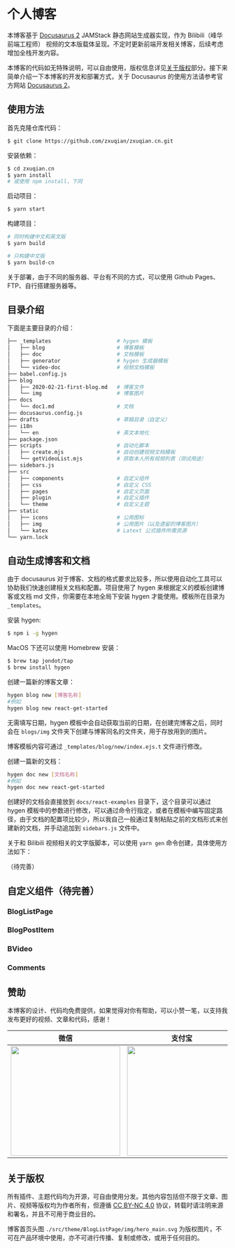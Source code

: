 # 个人博客

本博客基于 [Docusaurus 2](https://v2.docusaurus.io/) JAMStack 静态网站生成器实现，作为 Bilibili（峰华前端工程师） 视频的文本版载体呈现。不定时更新前端开发相关博客，后续考虑增加全栈开发内容。

本博客的代码如无特殊说明，可以自由使用，版权信息详见[关于版权](#关于版权)部分。接下来简单介绍一下本博客的开发和部署方式，关于 Docusaurus 的使用方法请参考官方网站 [Docusaurus 2](https://v2.docusaurus.io/)。

## 使用方法

首先克隆仓库代码：

```bash
$ git clone https://github.com/zxuqian/zxuqian.cn.git

```

安装依赖：

```bash
$ cd zxuqian.cn
$ yarn install
# 或使用 npm install，下同
```

启动项目：

```bash
$ yarn start
```

构建项目：

```bash
# 同时构建中文和英文版
$ yarn build

# 只构建中文版
$ yarn build-cn
```

关于部署，由于不同的服务器、平台有不同的方式，可以使用 Github Pages、FTP、自行搭建服务器等。

## 目录介绍

下面是主要目录的介绍：

```bash
├── _templates                     # hygen 模板
│   ├── blog                       # 博客模板
│   ├── doc                        # 文档模板
│   ├── generator                  # hygen 生成器模板
│   └── video-doc                  # 视频文档模板
├── babel.config.js
├── blog                          
│   ├── 2020-02-21-first-blog.md   # 博客文件
│   └── img                        # 博客图片
├── docs                          
│   └── doc1.md                    # 文档          
├── docusaurus.config.js
├── drafts                         # 草稿目录（自定义）
├── i18n
│   └── en                         # 英文本地化
├── package.json
├── scripts                        # 自动化脚本
│   ├── create.mjs                 # 自动创建视频文档模板
│   └── getVideoList.mjs           # 获取本人所有视频列表（测试用途）
├── sidebars.js                    
├── src
│   ├── components                 # 自定义组件
│   ├── css                        # 自定义 CSS
│   ├── pages                      # 自定义页面
│   ├── plugin                     # 自定义插件
│   └── theme                      # 自定义主题
├── static
│   ├── icons                      # 公用图标
│   ├── img                        # 公用图片（以及遗留的博客图片）
│   └── katex                      # Latext 公式插件所需资源
└── yarn.lock
```

## 自动生成博客和文档

由于 docusaurus 对于博客、文档的格式要求比较多，所以使用自动化工具可以协助我们快速创建相关文档和配置。项目使用了 hygen 来根据定义的模板创建博客或文档 md 文件，你需要在本地全局下安装 hygen 才能使用。模板所在目录为 `_templates`。

安装 hygen:

```bash
$ npm i -g hygen
```

MacOS 下还可以使用 Homebrew 安装：

```bash
$ brew tap jondot/tap
$ brew install hygen
```

创建一篇新的博客文章：

```bash
hygen blog new [博客名称]
#例如
hygen blog new react-get-started
```
无需填写日期，hygen 模板中会自动获取当前的日期，在创建完博客之后，同时会在 `blogs/img` 文件夹下创建与博客同名的文件夹，用于存放用到的图片。

博客模板内容可通过 `_templates/blog/new/index.ejs.t` 文件进行修改。

创建一篇新的文档：

```bash
hygen doc new [文档名称]
#例如
hygen doc new react-get-started
```
创建好的文档会直接放到 `docs/react-examples` 目录下，这个目录可以通过 hygen 模板中的参数进行修改，可以通过命令行指定，或者在模板中编写固定路径，由于文档的配置项比较少，所以我自己一般通过复制粘贴之前的文档形式来创建新的文档，并手动追加到 `sidebars.js` 文件中。

关于和 Bilibili 视频相关的文字版脚本，可以使用 `yarn gen` 命令创建，具体使用方法如下：

（待完善）

## 自定义组件（待完善）

### BlogListPage

### BlogPostItem

### BVideo

### Comments

## 赞助

本博客的设计、代码均免费提供，如果觉得对你有帮助，可以小赞一笔，以支持我发布更好的视频、文章和代码，感谢！

|                          微信                          |                       支付宝                        |
| :----------------------------------------------------: | :-------------------------------------------------: |
| <img src="./static/img/wechatPay.webp" height="250" /> | <img src="./static/img/aliPay.webp" height="250" /> |
## 关于版权

所有插件、主题代码均为开源，可自由使用分发。其他内容包括但不限于文章、图片、视频等版权均为作者所有，但遵循 [CC BY-NC 4.0](https://creativecommons.org/licenses/by-nc/4.0/deed.zh-Hans) 协议，转载时请注明来源和署名，并且不可用于商业目的。

博客首页头图 `./src/theme/BlogListPage/img/hero_main.svg` 为版权图片，不可在产品环境中使用，亦不可进行传播、复制或修改，或用于任何目的。